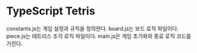 # TypeScript Tetris

constants.js는 게임 설정과 규칙을 정의한다.
board.js는 보드 로직 파일이다.
piece.js는 테트리스 조각 로직 파일이다.
main.js은 게임 초기화와 종료 로직 코드를 가진다.
